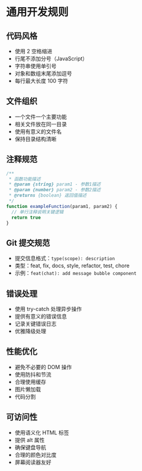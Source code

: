 # 通用开发规则

## 代码风格
- 使用 2 空格缩进
- 行尾不添加分号（JavaScript）
- 字符串使用单引号
- 对象和数组末尾添加逗号
- 每行最大长度 100 字符

## 文件组织
- 一个文件一个主要功能
- 相关文件放在同一目录
- 使用有意义的文件名
- 保持目录结构清晰

## 注释规范
```javascript
/**
 * 函数功能描述
 * @param {string} param1 - 参数1描述
 * @param {number} param2 - 参数2描述
 * @returns {boolean} 返回值描述
 */
function exampleFunction(param1, param2) {
  // 单行注释说明关键逻辑
  return true
}
```

## Git 提交规范
- 提交信息格式：`type(scope): description`
- 类型：feat, fix, docs, style, refactor, test, chore
- 示例：`feat(chat): add message bubble component`

## 错误处理
- 使用 try-catch 处理异步操作
- 提供有意义的错误信息
- 记录关键错误日志
- 优雅降级处理

## 性能优化
- 避免不必要的 DOM 操作
- 使用防抖和节流
- 合理使用缓存
- 图片懒加载
- 代码分割

## 可访问性
- 使用语义化 HTML 标签
- 提供 alt 属性
- 确保键盘导航
- 合理的颜色对比度
- 屏幕阅读器友好
